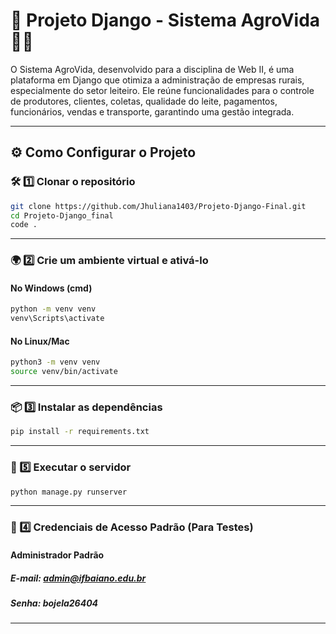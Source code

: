 # 📌 Projeto Django - Sistema AgroVida 🌱🐄

O Sistema AgroVida, desenvolvido para a disciplina de Web II, é uma plataforma em Django que otimiza a administração de empresas rurais, especialmente do setor leiteiro. Ele reúne funcionalidades para o controle de produtores, clientes, coletas, qualidade do leite, pagamentos, funcionários, vendas e transporte, garantindo uma gestão integrada.

---

## ⚙️ Como Configurar o Projeto


### 🛠️ 1️⃣ **Clonar o repositório**
```bash
git clone https://github.com/Jhuliana1403/Projeto-Django-Final.git
cd Projeto-Django_final
code .
```

---

### 🌍 2️⃣ Crie um ambiente virtual e ativá-lo

#### No Windows (cmd)
```bash
python -m venv venv
venv\Scripts\activate
```

#### No Linux/Mac
```bash
python3 -m venv venv
source venv/bin/activate
```

---

### 📦 3️⃣ Instalar as dependências
```bash
pip install -r requirements.txt
```

---

### 🚀 5️⃣ Executar o servidor 
```bash
python manage.py runserver
```

---

### 🔑 4️⃣ Credenciais de Acesso Padrão (Para Testes)
#### Administrador Padrão
##### E-mail: admin@ifbaiano.edu.br
##### Senha: bojela26404

---
